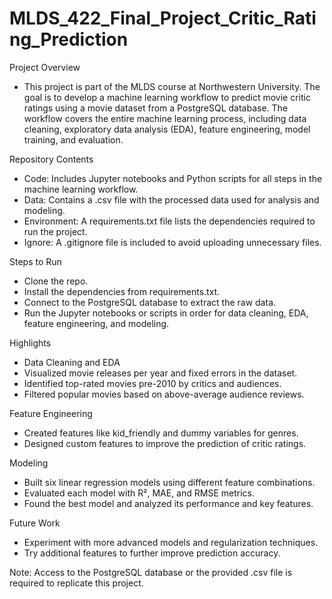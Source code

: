 # MLDS_422_Final_Project_Critic_Rating_Prediction

Project Overview
- This project is part of the MLDS course at Northwestern University. The goal is to develop a machine learning workflow to predict movie critic ratings using a movie dataset from a PostgreSQL database. The workflow covers the entire machine learning process, including data cleaning, exploratory data analysis (EDA), feature engineering, model training, and evaluation.

Repository Contents
- Code: Includes Jupyter notebooks and Python scripts for all steps in the machine learning workflow.
- Data: Contains a .csv file with the processed data used for analysis and modeling.
- Environment: A requirements.txt file lists the dependencies required to run the project.
- Ignore: A .gitignore file is included to avoid uploading unnecessary files.

Steps to Run
- Clone the repo.
- Install the dependencies from requirements.txt.
- Connect to the PostgreSQL database to extract the raw data.
- Run the Jupyter notebooks or scripts in order for data cleaning, EDA, feature engineering, and modeling.

Highlights
- Data Cleaning and EDA
- Visualized movie releases per year and fixed errors in the dataset.
- Identified top-rated movies pre-2010 by critics and audiences.
- Filtered popular movies based on above-average audience reviews.

Feature Engineering
- Created features like kid_friendly and dummy variables for genres.
- Designed custom features to improve the prediction of critic ratings.

Modeling
- Built six linear regression models using different feature combinations.
- Evaluated each model with R², MAE, and RMSE metrics.
- Found the best model and analyzed its performance and key features.

Future Work
- Experiment with more advanced models and regularization techniques.
- Try additional features to further improve prediction accuracy.

Note: Access to the PostgreSQL database or the provided .csv file is required to replicate this project.
